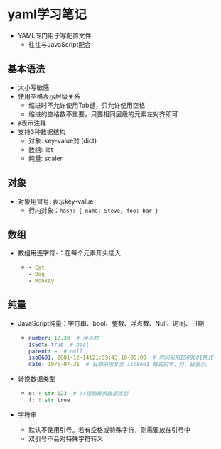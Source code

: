 # yaml学习笔记

- YAML专门用于写配置文件
  - 往往与JavaScript配合

## 基本语法

- 大小写敏感
- 使用空格表示层级关系
  - 缩进时不允许使用Tab键，只允许使用空格
  - 缩进的空格数不重要，只要相同层级的元素左对齐即可
- `#`表示注释
- 支持3种数据结构
  - 对象: key-value对 (dict)
  - 数组: list
  - 纯量: scaler

## 对象

- 对象用冒号`:`表示key-value
  - 行内对象：`hash: { name: Steve, foo: bar }`

## 数组

- 数组用连字符`-`：在每个元素开头插入

  - ```yaml
    - Cat
    - Dog
    - Monkey
    ```

## 纯量

- JavaScript纯量：字符串、bool、整数、浮点数、Null、时间、日期

  - ```yaml
    number: 12.30  # 浮点数
    isSet: true  # bool
    parent: ~  # null
    iso8601: 2001-12-14t21:59:43.10-05:00  # 时间采用ISO8601格式
    date: 1976-07-31  # 日期采用复合 iso8601 格式的年、月、日表示。
    ```

- 转换数据类型

  - ```python
    e: !!str 123  # !!强制转换数据类型
    f: !!str true
    ```

- 字符串

  - 默认不使用引号。若有空格或特殊字符，则需要放在引号中
  - 双引号不会对特殊字符转义





